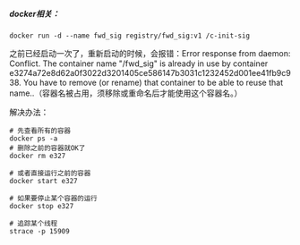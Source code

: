 ##### docker相关：

```
docker run -d --name fwd_sig registry/fwd_sig:v1 /c-init-sig 
```

之前已经启动一次了，重新启动的时候，会报错：Error response from daemon: Conflict. The container name "/fwd_sig" is already in use by container e3274a72e8d62a0f3022d3201405ce586147b3031c1232452d001ee41fb9c938. You have to remove (or rename) that container to be able to reuse that name..（容器名被占用，须移除或重命名后才能使用这个容器名。）

解决办法：

```
# 先查看所有的容器
docker ps -a
# 删除之前的容器就OK了
docker rm e327

# 或者直接运行之前的容器
docker start e327

# 如果要停止某个容器的运行
docker stop e327
```



```
# 追踪某个线程
strace -p 15909
```

